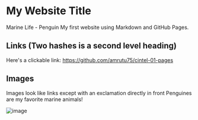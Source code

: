 # My Website Title 
Marine Life - Penguin
My first website using Markdown and GitHub Pages.

## Links (Two hashes is a second level heading)

Here's a clickable link: https://github.com/amrutu75/cintel-01-pages

## Images

Images look like links except with an exclamation directly in front
Penguines are my favorite marine animals!

![image](https://github.com/user-attachments/assets/e26a0aaf-5ae5-458f-8b11-153c11420248)
